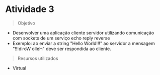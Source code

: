 <h1> Atividade 3</h1>


>Objetivo 
+ Desenvolver uma aplicação cliente servidor utilizando comunicação com sockets de um serviço echo reply reverse
+ Exemplo: ao enviar a string "Hello World!!!" ao servidor a mensagem "!!!dlroW olleH" deve ser respondida ao cliente.


> Resursos utilizados
+ Virtual

